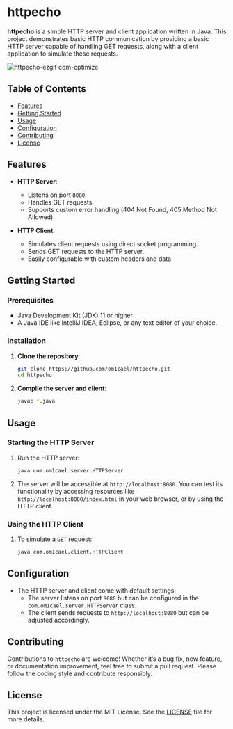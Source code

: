 # httpecho

**httpecho** is a simple HTTP server and client application written in Java. This project demonstrates basic HTTP communication by providing a basic HTTP server capable of handling GET requests, along with a client application to simulate these requests.

![httpecho-ezgif com-optimize](https://github.com/user-attachments/assets/e5a58299-8556-4686-aec3-7d8ee7863306)

## Table of Contents

- [Features](#features)
- [Getting Started](#getting-started)
- [Usage](#usage)
- [Configuration](#configuration)
- [Contributing](#contributing)
- [License](#license)

## Features

- **HTTP Server**: 
  - Listens on port `8080`.
  - Handles GET requests.
  - Supports custom error handling (404 Not Found, 405 Method Not Allowed).
  
- **HTTP Client**:
  - Simulates client requests using direct socket programming.
  - Sends GET requests to the HTTP server.
  - Easily configurable with custom headers and data.

## Getting Started

### Prerequisites

- Java Development Kit (JDK) 11 or higher
- A Java IDE like IntelliJ IDEA, Eclipse, or any text editor of your choice.

### Installation

1. **Clone the repository**:

   ```sh
   git clone https://github.com/om1cael/httpecho.git
   cd httpecho
   ```

2. **Compile the server and client**:
     ```sh
     javac *.java
     ```

## Usage

### Starting the HTTP Server

1. Run the HTTP server:

   ```sh
   java com.om1cael.server.HTTPServer
   ```

2. The server will be accessible at `http://localhost:8080`. You can test its functionality by accessing resources like `http://localhost:8080/index.html` in your web browser, or by using the HTTP client.

### Using the HTTP Client

1. To simulate a `GET` request:
   ```sh
   java com.om1cael.client.HTTPClient
   ```

## Configuration

- The HTTP server and client come with default settings:
  - The server listens on port `8080` but can be configured in the `com.om1cael.server.HTTPServer` class.
  - The client sends requests to `http://localhost:8080` but can be adjusted accordingly.

## Contributing

Contributions to `httpecho` are welcome! Whether it’s a bug fix, new feature, or documentation improvement, feel free to submit a pull request. Please follow the coding style and contribute responsibly.

## License

This project is licensed under the MIT License. See the [LICENSE](LICENSE) file for more details.
